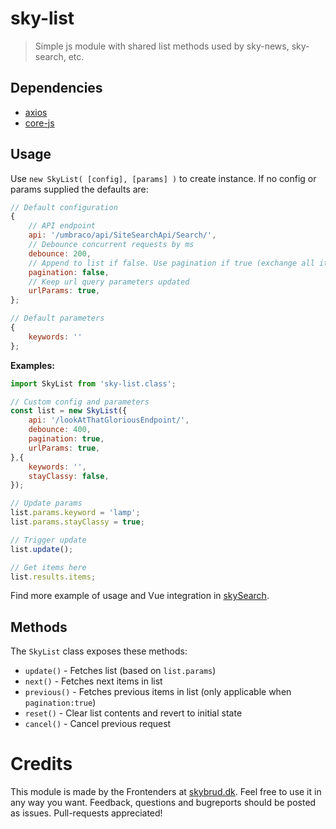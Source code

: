 # sky-list
> Simple js module with shared list methods used by sky-news, sky-search, etc.

## Dependencies
- [axios](https://github.com/mzabriskie/axios)
- [core-js](https://github.com/zloirock/core-js)

## Usage
Use `new SkyList( [config], [params] )` to create instance. If no config or params supplied the defaults are:
``` js
// Default configuration
{
    // API endpoint
	api: '/umbraco/api/SiteSearchApi/Search/',
	// Debounce concurrent requests by ms
	debounce: 200,
	// Append to list if false. Use pagination if true (exchange all items in list on next() or previous()
	pagination: false,
	// Keep url query parameters updated
	urlParams: true,
};

// Default parameters
{
    keywords: ''
};
```
**Examples:**
``` js
import SkyList from 'sky-list.class';

// Custom config and parameters
const list = new SkyList({
    api: '/lookAtThatGloriousEndpoint/',
    debounce: 400,
    pagination: true,
    urlParams: true,
},{
    keywords: '',
    stayClassy: false,
});

// Update params
list.params.keyword = 'lamp';
list.params.stayClassy = true;

// Trigger update
list.update();

// Get items here
list.results.items;
```
Find more example of usage and Vue integration in [skySearch](https://github.com/skybrud/sky-search).

## Methods
The `SkyList` class exposes these methods:
- `update()` - Fetches list (based on `list.params`)
- `next()` - Fetches next items in list
- `previous()` - Fetches previous items in list (only applicable when `pagination:true`)
- `reset()` - Clear list contents and revert to initial state
- `cancel()` - Cancel previous request

# Credits
This module is made by the Frontenders at [skybrud.dk](http://www.skybrud.dk/). Feel free to use it in any way you want. Feedback, questions and bugreports should be posted as issues. Pull-requests appreciated!
